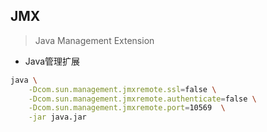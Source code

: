 ## JMX
> Java Management Extension
- Java管理扩展


```sh
java \
    -Dcom.sun.management.jmxremote.ssl=false \
    -Dcom.sun.management.jmxremote.authenticate=false \
    -Dcom.sun.management.jmxremote.port=10569  \
    -jar java.jar
```
